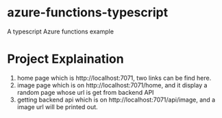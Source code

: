 # azure-functions-typescript

A typescript Azure functions example

# Project Explaination

1. home page which is http://localhost:7071, two links can be find here.
2. image page which is on http://localhost:7071/home, and it display a random page whose url is get from backend API
3. getting backend api which is on http://localhost:7071/api/image, and a image url will be printed out.
